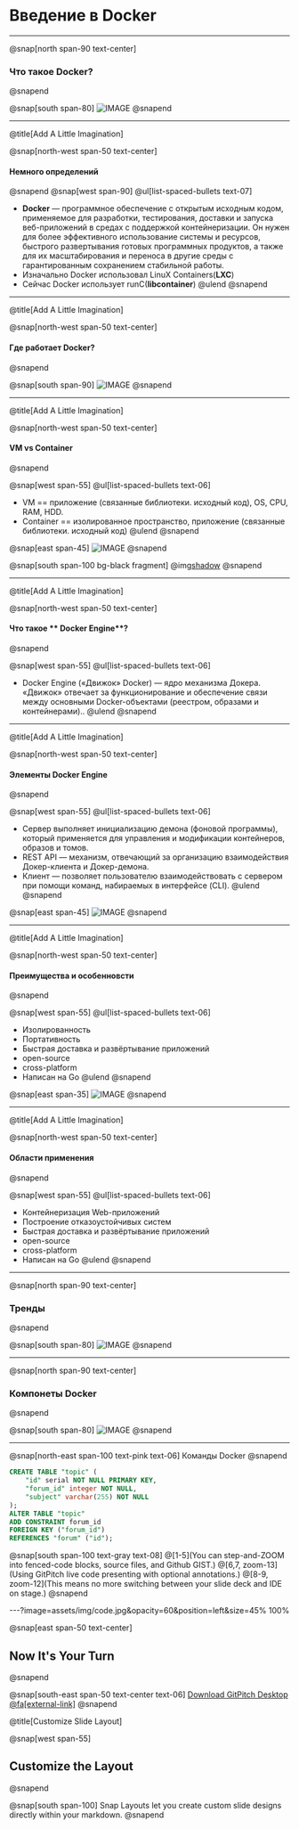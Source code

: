 # Введение в **Docker**

---
@snap[north span-90 text-center]
### Что такое **Docker**?
@snapend

@snap[south span-80]
![IMAGE](assets/img/zeppelin-small.png)
@snapend


---

@title[Add A Little Imagination]

@snap[north-west span-50 text-center]
#### Немного определений
@snapend
@snap[west span-90]
@ul[list-spaced-bullets text-07]
- **Docker** — программное обеспечение с открытым исходным кодом, применяемое для разработки, тестирования, доставки и запуска веб-приложений в средах с поддержкой контейнеризации. Он нужен для более эффективного использование системы и ресурсов, быстрого развертывания готовых программных продуктов, а также для их масштабирования и переноса в другие среды с гарантированным сохранением стабильной работы.
- Изначально Docker использовал LinuX Containers(**LXC**)
- Сейчас Docker использует runC(**libcontainer**)
@ulend
@snapend


---

@title[Add A Little Imagination]

@snap[north-west span-50 text-center]
#### Где работает **Docker**?
@snapend

@snap[south span-90]
![IMAGE](assets/img/w-docker-work.png)
@snapend

---

@title[Add A Little Imagination]

@snap[north-west span-50 text-center]
#### VM vs Container
@snapend

@snap[west span-55]
@ul[list-spaced-bullets text-06]
- VM == приложение (связанные библиотеки. исходный код), OS, CPU, RAM, HDD.
- Container == изолированное пространство, приложение (связанные библиотеки. исходный код)
@ulend
@snapend

@snap[east span-45]
![IMAGE](assets/img/vm-vs-container.png)
@snapend

@snap[south span-100 bg-black fragment]
@img[shadow](assets/img/vm-vs-container.png)
@snapend


---

@title[Add A Little Imagination]

@snap[north-west span-50 text-center]
#### Что такое ** Docker Engine**?
@snapend

@snap[west span-55]
@ul[list-spaced-bullets text-06]
- Docker Engine («Движок» Docker) — ядро механизма Докера. «Движок» отвечает за функционирование и обеспечение связи между основными Docker-объектами (реестром, образами и контейнерами)..
@ulend
@snapend

---

@title[Add A Little Imagination]

@snap[north-west span-50 text-center]
#### Элементы **Docker Engine** 
@snapend

@snap[west span-55]
@ul[list-spaced-bullets text-06]
- Сервер выполняет инициализацию демона (фоновой программы), который применяется для управления и модификации контейнеров, образов и томов.
- REST API — механизм, отвечающий за организацию взаимодействия Докер-клиента и Докер-демона.
- Клиент — позволяет пользователю взаимодействовать с сервером при помощи команд, набираемых в интерфейсе (CLI).
@ulend
@snapend

@snap[east span-45]
![IMAGE](assets/img/docker-engine.png)
@snapend

---


@title[Add A Little Imagination]

@snap[north-west span-50 text-center]
#### Преимущества и особенновсти
@snapend

@snap[west span-55]
@ul[list-spaced-bullets text-06]
- Изолированность
- Портативность
- Быстрая доставка и развёртывание приложений
- open-source
- cross-platform
- Написан на Go
@ulend
@snapend

@snap[east span-35]
![IMAGE](assets/img/isolation-container.png)
@snapend


---

@title[Add A Little Imagination]

@snap[north-west span-50 text-center]
#### Области применения
@snapend

@snap[west span-55]
@ul[list-spaced-bullets text-06]
- Контейнеризация Web-приложений
- Построение отказоустойчивых систем
- Быстрая доставка и развёртывание приложений
- open-source
- cross-platform
- Написан на Go
@ulend
@snapend


---

@snap[north span-90 text-center]
### **Тренды**
@snapend

@snap[south span-80]
![IMAGE](assets/img/vmware-vs-docker-trends.png)
@snapend


---



@snap[north span-90 text-center]
### Компонеты **Docker**
@snapend

@snap[south span-80]
![IMAGE](assets/img/docker-architecture.png)
@snapend

----

@snap[north-east span-100 text-pink text-06]
Команды Docker
@snapend

```sql zoom-18
CREATE TABLE "topic" (
    "id" serial NOT NULL PRIMARY KEY,
    "forum_id" integer NOT NULL,
    "subject" varchar(255) NOT NULL
);
ALTER TABLE "topic"
ADD CONSTRAINT forum_id
FOREIGN KEY ("forum_id")
REFERENCES "forum" ("id");
```

@snap[south span-100 text-gray text-08]
@[1-5](You can step-and-ZOOM into fenced-code blocks, source files, and Github GIST.)
@[6,7, zoom-13](Using GitPitch live code presenting with optional annotations.)
@[8-9, zoom-12](This means no more switching between your slide deck and IDE on stage.)
@snapend


---?image=assets/img/code.jpg&opacity=60&position=left&size=45% 100%

@snap[east span-50 text-center]
## Now It's **Your** Turn
@snapend

@snap[south-east span-50 text-center text-06]
[Download GitPitch Desktop @fa[external-link]](https://gitpitch.com/docs/getting-started/tutorial/)
@snapend

@title[Customize Slide Layout]

@snap[west span-55]
## Customize the Layout
@snapend

@snap[south span-100]
Snap Layouts let you create custom slide designs directly within your markdown.
@snapend
